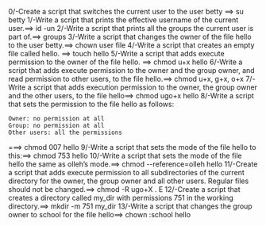 0/-Create a script that switches the current user to the user betty ==> su betty
1/-Write a script that prints the effective username of the current user.==> id -un
2/-Write a script that prints all the groups the current user is part of.==> groups
3/-Write a script that changes the owner of the file hello to the user betty.==> chown user file
4/-Write a script that creates an empty file called hello. ==> touch hello
5/-Write a script that adds execute permission to the owner of the file hello. ==> chmod u+x hello
6/-Write a script that adds execute permission to the owner and the group owner, and read permission to other users, to the file hello.==> chmod u+x, g+x, o+x
7/-Write a script that adds execution permission to the owner, the group owner and the other users, to the file hello==> chmod ugo+x hello
8/-Write a script that sets the permission to the file hello as follows:

    Owner: no permission at all
    Group: no permission at all
    Other users: all the permissions
===> chmod 007 hello
9/-Write a script that sets the mode of the file hello to this:==> chmod 753 hello
10/-Write a script that sets the mode of the file hello the same as olleh’s mode.==> chmod --reference=olleh hello
11/-Create a script that adds execute permission to all subdirectories of the current directory for the owner, the group owner and all other users. Regular files should not be changed.==> chmod -R ugo+X .
E
12/-Create a script that creates a directory called my_dir with permissions 751 in the working directory.==> mkdir -m 751 my_dir
13/-Write a script that changes the group owner to school for the file hello==> chown :school hello
